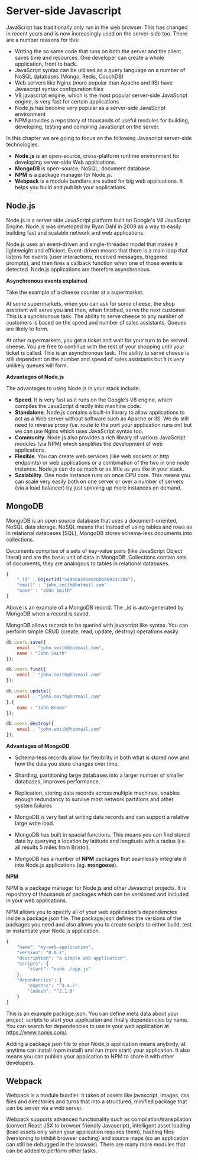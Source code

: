 

Server-side Javascript
====================

JavaScript has traditionally only run in the web browser. This has changed in recent years and is now increasingly used on the server-side too. There are a number reasons for this:

- Writing the so same code that runs on both the server and the client saves time and resources. One developer can create a whole application, front to back.
- JavaScript syntax can be utilised as a query language on a number of NoSQL databases (Mongo, Redis, CouchDB)
- Web servers like Nginx (more popular than Apache and IIS) have Javascript syntax configuration files
-  V8 javascript engine, which is the most popular server-side JavaScript engine, is very fast for certain applications
- Node.js has become very popular as a server-side JavaScript environment
- NPM provides a repository of thousands of useful modules for building, developing, testing and compiling JavaScript on the server.

In this chapter we are going to focus on the following Javascript server-side technologies:

- **Node.js** is an open-source, cross-platform runtime environment for developing server-side Web applications.
- **MongoDB** is open-source, NoSQL, document database.
- **NPM** is a package manager for Node.js.
- **Webpack** is a module bundlers are suited for big web applications. It helps you build and publish your applications.


Node.js
---------

Node.js is a server side JavaScript platform built on Google's V8 JavaScript Engine. Node.js was developed by Ryan Dahl in 2009 as a way to easily building fast and scalable network and web applications. 

Node.js uses an event-driven and single-threaded model that makes it lightweight and efficient. Event-driven means that there is a main loop that listens for events (user interactions, received messages, triggered prompts), and then fires a callback function when one of those events is detected. Node.js applications are therefore asynchronous.

**Asynchronous events explained**

Take the example of a cheese counter at a supermarket.

At some supermarkets, when you can ask for some cheese, the shop assistant will serve you and then, when finished, serve the next customer. This is a synchronous task. The ability to serve cheese to any number of customers is based on the speed and number of sales assistants. Queues are likely to form.

At other supermarkets, you get a ticket and wait for your turn to be served cheese. You are free to continue with the rest of your shopping until your ticket is called. This is an asynchronous task. The ability to serve cheese is still dependent on the number and speed of sales assistants but it is very unlikely queues will form.

**Advantages of Node.js**

The advantages to using Node.js in your stack include:

- **Speed**. It is very fast as it runs on the Google’s V8 engine, which compiles the JavaScript directly into machine code.
- **Standalone**. Node.js contains a built-in library to allow applications to act as a Web server without software such as Apache or IIS. We do still need to reverse proxy (i.e. route to the port your application runs on) but we can use Nginx which uses JavaScript syntax too. 
- **Community**. Node.js also provides a rich library of various JavaScript modules (via NPM) which simplifies the development of web applications.
- **Flexible**. You can create web services (like web sockets or http endpoints) or web applications or a combination of the two in one node instance. Node.js can do as much or as little as you like in your stack. 
- **Scalability**. One node instance runs on once CPU core. This means you can scale very easily both on one server or over a number of servers (via a load balancer) by just spinning up more instances on demand.

MongoDB
-----------
MongoDB is an open source database that uses a document-oriented, NoSQL data storage. NoSQL means that Instead of using tables and rows as in relational databases (SQL), MongoDB stores schema-less documents into collections. 

Documents comprise of a sets of key-value pairs (like JavaScript Object literal) and are the basic unit of data in MongoDB. Collections contain sets of documents, they are analogous to tables in relational databases.

```javascript
{
	"_id" : ObjectId("544b6a591edc6bb86933c304"), 
	"email" : "john.smith@hotmail.com"
	"name" : "John Smith"
}
```
Above is an example of a MongoDB record. The _id is auto-generated by MongoDB when a record is saved.

MongoDB allows records to be queried with javascript like syntax. You can perform simple CRUD (create, read, update, destroy) operations easily.

```javascript
db.users.save({
	email : "john.smith@hotmail.com",
	name : "John Smith"
});

db.users.find({
	email : "john.smith@hotmail.com"
});

db.users.update({
	email : "john.smith@hotmail.com"
},{
	name : "John Brown"
});

db.users.destroy({
	email : "john.smith@hotmail.com"
});
```

**Advantages of MongoDB**

- Schema-less records allow for flexibility in both what is stored now and how the data you store changes over time.

- Sharding, partitioning large databases into a larger number of smaller databases, improves performance.

- Replication, storing data records across multiple machines, enables enough redundancy to survive most network partitions and other system failures

- MongoDB is very fast at writing data records and can support a relative large write load.

- MongoDB has built in spacial functions. This means you can find stored data by querying a location by latitude and longitude with a radius (i.e. all results 5 miles from Bristol).

- MongoDB has a number of **NPM** packages that seamlessly integrate it into Node.js applications (eg. **mongoose**).

**NPM**

NPM is a package manager for Node.js and other Javascript projects. It is repository of thousands of packages which can be versioned and included in your web applications.

NPM allows you to specify all of your web application's dependencies inside a package.json file. The package.json defines the versions of the packages you need and also allows you to create scripts to either build, test or instantiate your Node.js application. 

```javascript
{
    "name": "my-web-application",
    "version": "0.0.1",
    "description": "a simple web application",
    "scripts": {
        "start": "node ./app.js"
    },
    "dependencies": {
        "express": "^3.4.7",
        "lodash": "^2.1.0"
    }
}
```
This is an example package.json. You can define meta data about your project, scripts to start your application and finally dependencies by name. You can search for dependencies to use in your web application at https://www.npmjs.com/.

Adding a package.json file to your Node.js application means anybody, at anytime can install (npm install) and run (npm start) your application. It also means you can publish your application to NPM to share it with other developers.

Webpack
-----------

Webpack is a module bundler. It takes of assets like javascript, images, css, files and directories and turns that into a structured, minified package that can be server via a web server.

Webpack supports advanced functionality such as compilation/transpilation (convert React JSX to browser friendly Javascript), intelligent asset loading (load assets only when your application requires them), hashing files (versioning to inhibit browser caching) and source maps (so an application can still be debugged in the browser). There are many more modules that can be added to perform other tasks.